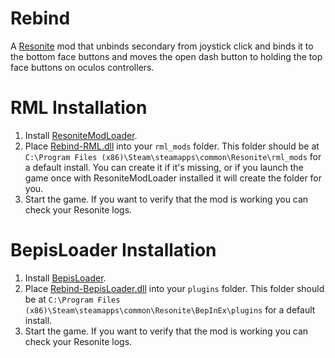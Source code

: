 # Rebind
A [Resonite](https://resonite.com/) mod that unbinds secondary from joystick click and binds it to the bottom face buttons and moves the open dash button to holding the top face buttons on oculos controllers.

# RML Installation
1. Install [ResoniteModLoader](https://github.com/resonite-modding-group/ResoniteModLoader).
2. Place [Rebind-RML.dll](https://github.com/LeCloutPanda/Rebind/releases/latest/download/Rebind-RML.dll) into your `rml_mods` folder. This folder should be at `C:\Program Files (x86)\Steam\steamapps\common\Resonite\rml_mods` for a default install. You can create it if it's missing, or if you launch the game once with ResoniteModLoader installed it will create the folder for you.
3. Start the game. If you want to verify that the mod is working you can check your Resonite logs. 

# BepisLoader Installation
1. Install [BepisLoader](https://github.com/ResoniteModding/BepisLoader).
2. Place [Rebind-BepisLoader.dll](https://github.com/LeCloutPanda/Rebind/releases/latest/download/Rebind-BepisLoader.dll) into your `plugins` folder. This folder should be at `C:\Program Files (x86)\Steam\steamapps\common\Resonite\BepInEx\plugins` for a default install.
3. Start the game. If you want to verify that the mod is working you can check your Resonite logs. 
